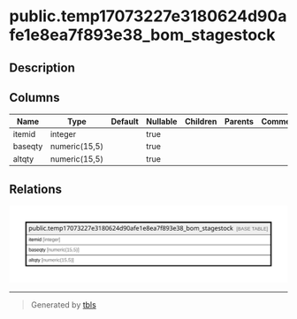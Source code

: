 # public.temp17073227e3180624d90afe1e8ea7f893e38_bom_stagestock

## Description

## Columns

| Name | Type | Default | Nullable | Children | Parents | Comment |
| ---- | ---- | ------- | -------- | -------- | ------- | ------- |
| itemid | integer |  | true |  |  |  |
| baseqty | numeric(15,5) |  | true |  |  |  |
| altqty | numeric(15,5) |  | true |  |  |  |

## Relations

![er](public.temp17073227e3180624d90afe1e8ea7f893e38_bom_stagestock.svg)

---

> Generated by [tbls](https://github.com/k1LoW/tbls)
